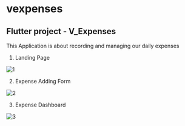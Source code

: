 # vexpenses

<h2>Flutter project - V_Expenses</h2>

This Application is about recording and managing our daily expenses

1. Landing Page

![1](https://user-images.githubusercontent.com/57450152/117967725-06036a80-b343-11eb-8ccc-83d08832cf86.JPG)

2. Expense Adding Form 

![2](https://user-images.githubusercontent.com/57450152/117967805-1fa4b200-b343-11eb-8071-6f64fde3317f.JPG)

3. Expense Dashboard

![3](https://user-images.githubusercontent.com/57450152/117967828-28958380-b343-11eb-9cce-b2a2dc97e191.JPG)



